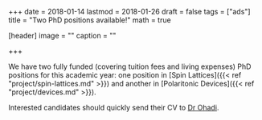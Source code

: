 +++
date = 2018-01-14
lastmod = 2018-01-26
draft = false
tags = ["ads"]
title = "Two PhD positions available!"
math = true

[header]
image = ""
caption = ""

+++

We have two fully funded (covering tuition fees and living expenses) PhD positions for this
academic year: one position in
[Spin Lattices]({{< ref "project/spin-lattices.md" >}}) and another in
[Polaritonic Devices]({{< ref "project/devices.md" >}}).

<!--
Please note [EPSRC
restrictions](https://www.epsrc.ac.uk/skills/students/help/eligibility) apply. To qualify you must:

 * have been resident in the UK for at least three years
 * have no restrictions on how long you can stay in the UK.


Chinese nationals can apply through the [China Scholarship Council - University
of St Andrews
Scholarships](https://www.st-andrews.ac.uk/study/apply/international/csc).

Exceptional European candidates may still be eligible and are encouraged to enquire.
Exceptional international candidates may be eligible for a [SUPA prize](https://apply.supa.ac.uk/) and are encouraged to enquire.
-->

Interested candidates should quickly send their CV to [Dr Ohadi](mailto:ho35@st-andrews.ac.uk).
